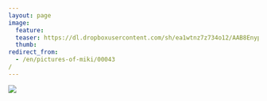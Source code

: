 ```yaml
---
layout: page
image:
  feature:
  teaser: https://dl.dropboxusercontent.com/sh/ea1wtnz7z734o12/AAB8Enyp3DiMO_5FKAdVIes2a/mikin-kuvat/2/DSC26152-245px.jpg
  thumb:
redirect_from:
  - /en/pictures-of-miki/00043/
---
```


[![](https://dl.dropboxusercontent.com/sh/ea1wtnz7z734o12/AABqAy___SPyEM40zCfimjOfa/mikin-kuvat/2/DSC26152-800px.jpg)](https://dl.dropboxusercontent.com/sh/ea1wtnz7z734o12/AACHX3Gyw8l5YcwpyHNFnVmDa/mikin-kuvat/2/DSC26152.jpg)
